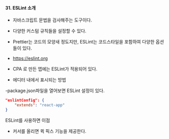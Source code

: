 #### 31. ESLint 소개
- 자바스크립트 문법을 검사해주는 도구이다.
- 다양한 커스텀 규칙들을 설정할 수 있다.
- Prettier는 코드의 모양새 정도지만, ESLint는 코드스타일을 포함하여 다양한 옵션들이 있다.

- https://eslint.org

- CPA 로 만든 앱에는 ESLint가 적용되어 있다.

- 에디터 내에서 표시되는 방법

-package.json파일을 열어보면 ESLint 설정이 있다.

```json
"eslintConfig": {
    "extends": "react-app"
}

```

ESLint를 사용하면 이점
- 커서를 올리면 퀵 픽스 기능을 제공한다.
